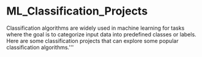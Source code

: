 # ML_Classification_Projects
Classification algorithms are widely used in machine learning for tasks where the goal is to categorize input data into predefined classes or labels.
Here are some classification projects that can explore some popular classification algorithms.'''
